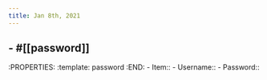 ```yaml
---
title: Jan 8th, 2021
---
```


## - #[[password]]
:PROPERTIES:
:template: password
:END:
    - Item:: 
    - Username:: 
    - Password::
##
##
##
